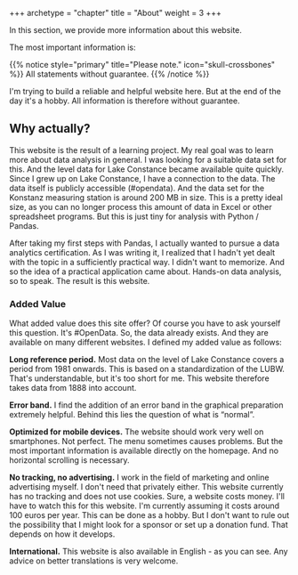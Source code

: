 +++
archetype = "chapter"
title = "About"
weight = 3
+++

In this section, we provide more information about this website.

The most important information is:

{{% notice style="primary" title="Please note." icon="skull-crossbones" %}}
All statements without guarantee.
{{% /notice %}}

I'm trying to build a reliable and helpful website here. But at the end of the day it's a hobby. All information is therefore without guarantee.

## Why actually?

This website is the result of a learning project. My real goal was to learn more about data analysis in general. I was looking for a suitable data set for this. And the level data for Lake Constance became available quite quickly. Since I grew up on Lake Constance, I have a connection to the data. The data itself is publicly accessible (#opendata). And the data set for the Konstanz measuring station is around 200 MB in size. This is a pretty ideal size, as you can no longer process this amount of data in Excel or other spreadsheet programs. But this is just tiny for analysis with Python / Pandas.

After taking my first steps with Pandas, I actually wanted to pursue a data analytics certification. As I was writing it, I realized that I hadn't yet dealt with the topic in a sufficiently practical way. I didn't want to memorize. And so the idea of a practical application came about. Hands-on data analysis, so to speak. The result is this website.

### Added Value

What added value does this site offer? Of course you have to ask yourself this question. It's #OpenData. So, the data already exists. And they are available on many different websites. I defined my added value as follows:

**Long reference period.** Most data on the level of Lake Constance covers a period from 1981 onwards. This is based on a standardization of the LUBW. That's understandable, but it's too short for me. This website therefore takes data from 1888 into account.

**Error band.** I find the addition of an error band in the graphical preparation extremely helpful. Behind this lies the question of what is “normal”.

**Optimized for mobile devices.** The website should work very well on smartphones. Not perfect. The menu sometimes causes problems. But the most important information is available directly on the homepage. And no horizontal scrolling is necessary.

**No tracking, no advertising.** I work in the field of marketing and online advertising myself. I don't need that privately either. This website currently has no tracking and does not use cookies. Sure, a website costs money. I'll have to watch this for this website. I'm currently assuming it costs around 100 euros per year. This can be done as a hobby. But I don't want to rule out the possibility that I might look for a sponsor or set up a donation fund. That depends on how it develops.

**International.** This website is also available in English - as you can see. Any advice on better translations is very welcome.